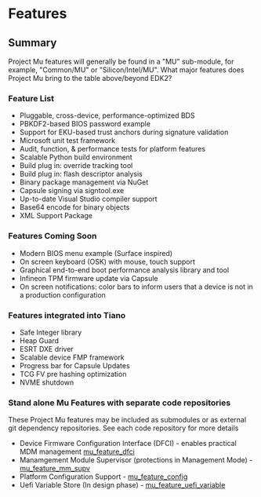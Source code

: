 # Features

## Summary

Project Mu features will generally be found in a "MU" sub-module, for example, "Common/MU" or "Silicon/Intel/MU".
What major features does Project Mu bring to the table above/beyond EDK2?

### Feature List

* Pluggable, cross-device, performance-optimized BDS
* PBKDF2-based BIOS password example
* Support for EKU-based trust anchors during signature validation
* Microsoft unit test framework
* Audit, function, & performance tests for platform features
* Scalable Python build environment
* Build plug in: override tracking tool
* Build plug in: flash descriptor analysis
* Binary package management via NuGet
* Capsule signing via signtool.exe
* Up-to-date Visual Studio compiler support
* Base64 encode for binary objects
* XML Support Package

### Features Coming Soon

* Modern BIOS menu example (Surface inspired)
* On screen keyboard (OSK) with mouse, touch support
* Graphical end-to-end boot performance analysis library and tool
* Infineon TPM firmware update via Capsule
* On screen notifications: color bars to inform users that a device is not in a production configuration

### Features integrated into Tiano

* Safe Integer library
* Heap Guard
* ESRT DXE driver
* Scalable device FMP framework
* Progress bar for Capsule Updates
* TCG FV pre hashing optimization
* NVME shutdown

### Stand alone Mu Features with separate code repositories

These Project Mu features may be included as submodules or as external git dependency repositories.
See each code repository for more details

* Device Firmware Configuration Interface (DFCI) - enables practical MDM management [mu_feature_dfci](https://github.com/microsoft/mu_feature_dfci)
* Manamgement Module Supervisor (protections in Management Mode) - [mu_feature_mm_supv](https://github.com/microsoft/mu_feature_mm_supv)
* Platform Configuration Support - [mu_feature_config](https://github.com/microsoft/mu_feature_config)
* Uefi Variable Store (In design phase) - [mu_feature_uefi_variable](https://github.com/microsoft/mu_feature_uefi_variable)